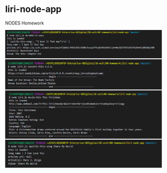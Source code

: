 # liri-node-app
NODES Homework

![dowhatitsays image](/images/Capturedowhatitsays.PNG)
![concerthis image](/images/Captureconcertthis.PNG)
![moviethis image](/images/Capturemoviethis.PNG)
![spotifythissong image](/images/Capturespotifythissong.PNG)

